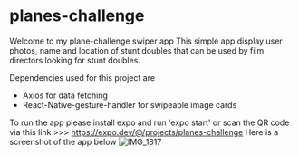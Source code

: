 # planes-challenge
Welcome to my plane-challenge swiper app
This simple app display user photos, name and location of stunt doubles that can be used by film directors looking for stunt doubles.

Dependencies used for this project are
- Axios for data fetching
- React-Native-gesture-handler for swipeable image cards 

To run the app please install expo and run 'expo start' or scan the QR code via this link >>> https://expo.dev/@/projects/planes-challenge
Here is a screenshot of the app below
![IMG_1817](https://user-images.githubusercontent.com/68649940/139124425-d827ed54-c79a-48d9-9d59-d714d3da167a.PNG)
